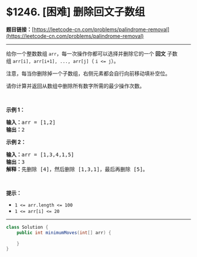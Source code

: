 # $1246. [困难] 删除回文子数组

**题目链接：**[https://leetcode-cn.com/problems/palindrome-removal](https://leetcode-cn.com/problems/palindrome-removal)

---

<div class="content__1Y2H">
 <div class="notranslate">
  <p>给你一个整数数组&nbsp;<code>arr</code>，每一次操作你都可以选择并删除它的一个 <strong>回文</strong> 子数组&nbsp;<code>arr[i], arr[i+1], ..., arr[j]</code>（ <code>i &lt;= j</code>）。</p> 
  <p>注意，每当你删除掉一个子数组，右侧元素都会自行向前移动填补空位。</p> 
  <p>请你计算并返回从数组中删除所有数字所需的最少操作次数。</p> 
  <p>&nbsp;</p> 
  <p><strong>示例 1：</strong></p> 
  <pre class="language-text"><strong>输入：</strong>arr = [1,2]
<strong>输出：</strong>2
</pre> 
  <p><strong>示例 2：</strong></p> 
  <pre class="language-text"><strong>输入：</strong>arr = [1,3,4,1,5]
<strong>输出：</strong>3
<strong>解释：</strong>先删除 [4]，然后删除 [1,3,1]，最后再删除 [5]。
</pre> 
  <p>&nbsp;</p> 
  <p><strong>提示：</strong></p> 
  <ul> 
   <li><code>1 &lt;= arr.length &lt;= 100</code></li> 
   <li><code>1 &lt;= arr[i] &lt;= 20</code></li> 
  </ul> 
 </div>
</div>

---

```java
class Solution {
    public int minimumMoves(int[] arr) {
        
    }
}
```